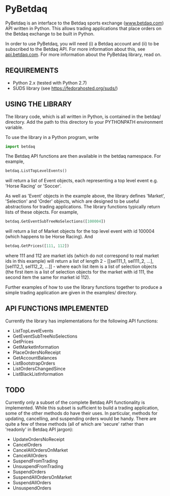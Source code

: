 PyBetdaq
========

PyBetdaq is an interface to the Betdaq sports exchange
(www.betdaq.com) API written in Python.  This allows trading
applications that place orders on the Betdaq exchange to be built in
Python.

In order to use PyBetdaq, you will need (i) a Betdaq account and (ii)
to be subscribed to the Betdaq API.  For more information about this,
see [api.betdaq.com](http://api.betdaq.com).  For more information
about the PyBetdaq library, read on.

REQUIREMENTS
-------------

* Python 2.x (tested with Python 2.7)
* SUDS library (see https://fedorahosted.org/suds/)

USING THE LIBRARY
-----------------

The library code, which is all written in Python, is contained in the
betdaq/ directory.  Add the path to this directory to your PYTHONPATH
environment variable.

To use the library in a Python program, write
```python
import betdaq
```

The Betdaq API functions are then available in the betdaq namespace.
For example,
```python
betdaq.ListTopLevelEvents()
```
will return a list of Event objects, each representing a top level
event e.g. 'Horse Racing' or 'Soccer'.

As well as 'Event' objects in the example above, the library defines
'Market', 'Selection' and 'Order' objects, which are designed to be
useful abstractions for trading applications.  The library functions
typically return lists of these objects.  For example,
```python
betdaq.GetEventSubTreeNoSelections([100004])
```
will return a list of Market objects for the top level event with id
100004 (which happens to be Horse Racing).  And
```python
betdaq.GetPrices([111, 112])
```

where 111 and 112 are market ids (which do not correspond to real
market ids in this example) will return a list of length 2 -
[[sel111_1, sel111_2, ...], [sel112_1, sel112_2, ...]] - where each
list item is a list of selection objects (the first item is a list of
selection objects for the market with id 111, the second item the same
for market id 112).

Further examples of how to use the library functions together to
produce a simple trading application are given in the examples/
directory.

API FUNCTIONS IMPLEMENTED
-------------------------

Currently the library has implementations for the following API functions:
* ListTopLevelEvents
* GetEventSubTreeNoSelections
* GetPrices
* GetMarketInformation
* PlaceOrdersNoReceipt
* GetAccountBalances
* ListBootstrapOrders
* ListOrdersChangedSince
* ListBlackListInformation

TODO
----

Currently only a subset of the complete Betdaq API functionality is
implemented.  While this subset is sufficient to build a trading
application, some of the other methods do have their uses.  In
particular, methods for updating, cancelling, and suspending orders
would be handy.  There are quite a few of these methods (all of which
are 'secure' rather than 'readonly' in Betdaq API jargon):

* UpdateOrdersNoReceipt
* CancelOrders
* CancelAllOrdersOnMarket
* CancelAllOrders
* SuspendFromTrading
* UnsuspendFromTrading
* SuspendOrders
* SuspendAllOrdersOnMarket
* SuspendAllOrders
* UnsuspendOrders

